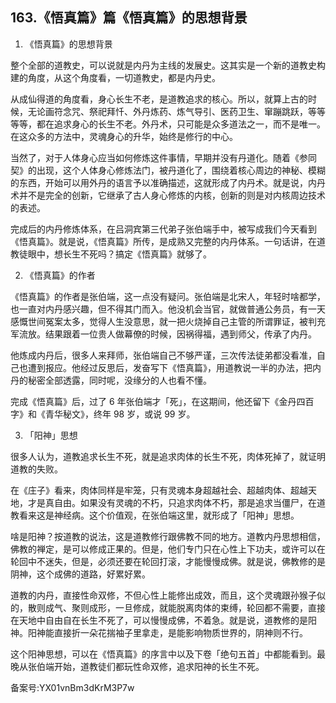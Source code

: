 ## 163.《悟真篇》篇《悟真篇》的思想背景
1. 《悟真篇》的思想背景


整个全部的道教史，可以说就是内丹为主线的发展史。这其实是一个新的道教史构建的角度，从这个角度看，一切道教史，都是内丹史。


从成仙得道的角度看，身心长生不老，是道教追求的核心。所以，就算上古的时候，无论画符念咒、祭祀拜忏、外丹炼药、炼气导引、医药卫生、窜蹦跳跃，等等等等，都在追求身心的长生不老。外丹术，只可能是众多道法之一，而不是唯一。在这众多的方法中，灵魂身心的升华，始终是修行的中心。


当然了，对于人体身心应当如何修炼这件事情，早期并没有丹道化。随着《参同契》的出现，这个人体身心修炼法门，被丹道化了，围绕着核心周边的神秘、模糊的东西，开始可以用外丹的语言予以准确描述，这就形成了内丹术。就是说，内丹术并不是完全的创新，它继承了古人身心修炼的内核，创新的则是对内核周边技术的表述。


完成后的内丹修炼体系，在吕洞宾第三代弟子张伯端手中，被写成我们今天看到《悟真篇》。就是说，《悟真篇》所传，是成熟又完整的内丹体系。一句话讲，在道教徒眼中，想长生不死吗？搞定《悟真篇》就够了。


2. 《悟真篇》的作者


《悟真篇》的作者是张伯端，这一点没有疑问。张伯端是北宋人，年轻时啥都学，也一直对内丹感兴趣，但不得其门而入。他没机会当官，就做普通公务员，有一天感慨世间冤案太多，觉得人生没意思，就一把火烧掉自己主管的所谓罪证，被判充军流放。结果跟着一位贵人做幕僚的时候，因祸得福，遇到师父，传承了内丹。


他炼成内丹后，很多人来拜师，张伯端自己不够严谨，三次传法徒弟都没看准，自己也遭到报应。他经过反思后，发奋写下《悟真篇》，用道教说一半的办法，把内丹的秘密全部透露，同时呢，没缘分的人也看不懂。


完成《悟真篇》后，过了 6 年张伯端才「死」，在这期间，他还留下《金丹四百字》和《青华秘文》，终年 98 岁，或说 99 岁。


3. 「阳神」思想


很多人认为，道教追求长生不死，就是追求肉体的长生不死，肉体死掉了，就证明道教的失败。


在《庄子》看来，肉体同样是牢笼，只有灵魂本身超越社会、超越肉体、超越天地，才是真自由。如果没有灵魂的不朽，只追求肉体不朽，那是追求当僵尸，在道教看来这是神经病。这个价值观，在张伯端这里，就形成了「阳神」思想。


啥是阳神？按道教的说法，这是道教修行跟佛教不同的地方。道教内丹思想相信，佛教的禅定，是可以修成正果的。但是，他们专门只在心性上下功夫，或许可以在轮回中不迷失，但是，必须还要在轮回打滚，才能慢慢成佛。就是说，佛教修的是阴神，这个成佛的道路，好累好累。


道教的内丹，直接性命双修，不但心性上能修出成效，而且，这个灵魂跟孙猴子似的，散则成气、聚则成形，一旦修成，就能脱离肉体的束缚，轮回都不需要，直接在天地中自由自在长生不死了，可以慢慢成佛，不着急。就是说，道教修的是阳神。阳神能直接折一朵花揣袖子里拿走，是能影响物质世界的，阴神则不行。


这个阳神思想，可以在《悟真篇》的序言中以及下卷「绝句五首」中都能看到。最晚从张伯端开始，道教徒们都玩性命双修，追求阳神的长生不死。


备案号:YX01vnBm3dKrM3P7w

